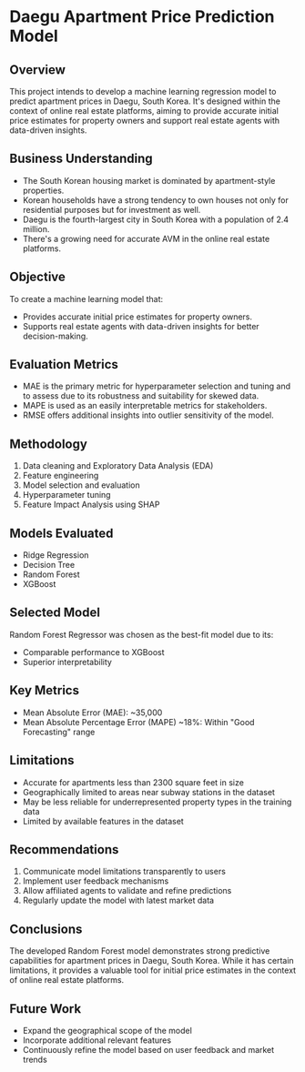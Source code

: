 # Daegu Apartment Price Prediction Model

## Overview
This project intends to develop a machine learning regression model to predict apartment prices in Daegu, South Korea. It's designed within the context of online real estate platforms, aiming to provide accurate initial price estimates for property owners and support real estate agents with data-driven insights.

## Business Understanding
- The South Korean housing market is dominated by apartment-style properties.
- Korean households have a strong tendency to own houses not only for residential purposes but for investment as well.
- Daegu is the fourth-largest city in South Korea with a population of 2.4 million.
- There's a growing need for accurate AVM in the online real estate platforms.


## Objective
To create a machine learning model that:
- Provides accurate initial price estimates for property owners.
- Supports real estate agents with data-driven insights for better decision-making.

## Evaluation Metrics
- MAE is the primary metric for hyperparameter selection and tuning and to assess due to its robustness and suitability for skewed data. 
- MAPE is used as an easily interpretable metrics for stakeholders.
- RMSE offers additional insights into outlier sensitivity of the model.


## Methodology
1. Data cleaning and Exploratory Data Analysis (EDA)
2. Feature engineering
3. Model selection and evaluation
4. Hyperparameter tuning
5. Feature Impact Analysis using SHAP

## Models Evaluated
- Ridge Regression
- Decision Tree
- Random Forest
- XGBoost

## Selected Model
Random Forest Regressor was chosen as the best-fit model due to its:
- Comparable performance to XGBoost
- Superior interpretability

## Key Metrics
- Mean Absolute Error (MAE): ~35,000
- Mean Absolute Percentage Error (MAPE) ~18%: Within "Good Forecasting" range

## Limitations
- Accurate for apartments less than 2300 square feet in size
- Geographically limited to areas near subway stations in the dataset
- May be less reliable for underrepresented property types in the training data 
- Limited by available features in the dataset

## Recommendations
1. Communicate model limitations transparently to users
2. Implement user feedback mechanisms
3. Allow affiliated agents to validate and refine predictions
4. Regularly update the model with latest market data

## Conclusions
The developed Random Forest model demonstrates strong predictive capabilities for apartment prices in Daegu, South Korea. While it has certain limitations, it provides a valuable tool for initial price estimates in the context of online real estate platforms.

## Future Work
- Expand the geographical scope of the model
- Incorporate additional relevant features
- Continuously refine the model based on user feedback and market trends
